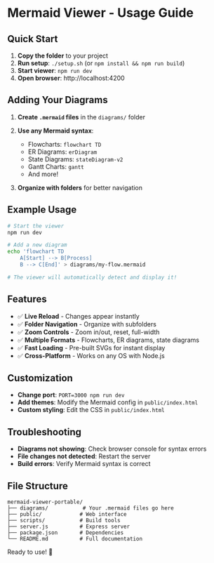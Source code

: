 # Mermaid Viewer - Usage Guide

## Quick Start

1. **Copy the folder** to your project
2. **Run setup**: `./setup.sh` (or `npm install && npm run build`)
3. **Start viewer**: `npm run dev`
4. **Open browser**: http://localhost:4200

## Adding Your Diagrams

1. **Create `.mermaid` files** in the `diagrams/` folder
2. **Use any Mermaid syntax**:

   - Flowcharts: `flowchart TD`
   - ER Diagrams: `erDiagram`
   - State Diagrams: `stateDiagram-v2`
   - Gantt Charts: `gantt`
   - And more!

3. **Organize with folders** for better navigation

## Example Usage

```bash
# Start the viewer
npm run dev

# Add a new diagram
echo 'flowchart TD
    A[Start] --> B[Process]
    B --> C[End]' > diagrams/my-flow.mermaid

# The viewer will automatically detect and display it!
```

## Features

- ✅ **Live Reload** - Changes appear instantly
- ✅ **Folder Navigation** - Organize with subfolders
- ✅ **Zoom Controls** - Zoom in/out, reset, full-width
- ✅ **Multiple Formats** - Flowcharts, ER diagrams, state diagrams
- ✅ **Fast Loading** - Pre-built SVGs for instant display
- ✅ **Cross-Platform** - Works on any OS with Node.js

## Customization

- **Change port**: `PORT=3000 npm run dev`
- **Add themes**: Modify the Mermaid config in `public/index.html`
- **Custom styling**: Edit the CSS in `public/index.html`

## Troubleshooting

- **Diagrams not showing**: Check browser console for syntax errors
- **File changes not detected**: Restart the server
- **Build errors**: Verify Mermaid syntax is correct

## File Structure

```
mermaid-viewer-portable/
├── diagrams/           # Your .mermaid files go here
├── public/            # Web interface
├── scripts/           # Build tools
├── server.js          # Express server
├── package.json       # Dependencies
└── README.md          # Full documentation
```

Ready to use! 🚀
